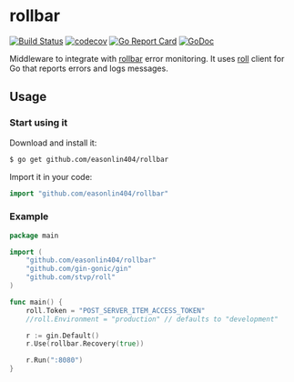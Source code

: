 # rollbar

[![Build Status](https://travis-ci.org/easonlin404/rollbar.svg)](https://travis-ci.org/easonlin404/rollbar)
[![codecov](https://codecov.io/gh/easonlin404/rollbar/branch/master/graph/badge.svg)](https://codecov.io/gh/easonlin404/rollbar)
[![Go Report Card](https://goreportcard.com/badge/github.com/easonlin404/rollbar)](https://goreportcard.com/report/github.com/easonlin404/rollbar)
[![GoDoc](https://godoc.org/github.com/easonlin404/rollbar?status.svg)](https://godoc.org/github.com/easonlin404/rollbar)

Middleware to integrate with [rollbar](https://rollbar.com/) error monitoring. It uses [roll](https://github.com/stvp/roll) client for Go that reports errors and logs messages.

## Usage

### Start using it

Download and install it:

```bash
$ go get github.com/easonlin404/rollbar
```

Import it in your code:

```go
import "github.com/easonlin404/rollbar"
```

### Example

```go
package main

import (
	"github.com/easonlin404/rollbar"
	"github.com/gin-gonic/gin"
	"github.com/stvp/roll"
)

func main() {
	roll.Token = "POST_SERVER_ITEM_ACCESS_TOKEN"
	//roll.Environment = "production" // defaults to "development"

	r := gin.Default()
	r.Use(rollbar.Recovery(true))

	r.Run(":8080")
}
```